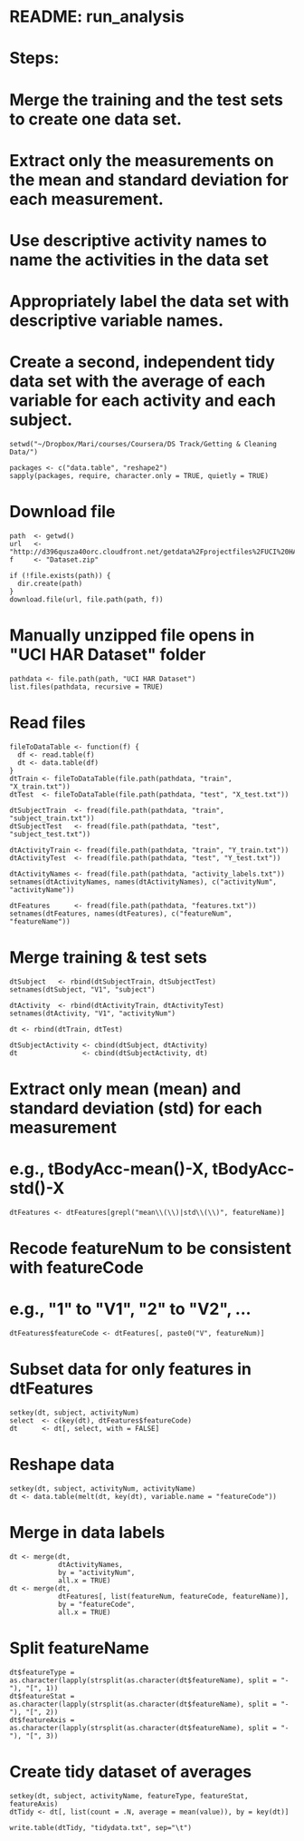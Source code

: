README: run_analysis
============

# Steps:
#   Merge the training and the test sets to create one data set.
#   Extract only the measurements on the mean and standard deviation for each measurement. 
#   Use descriptive activity names to name the activities in the data set
#   Appropriately label the data set with descriptive variable names. 
#   Create a second, independent tidy data set with the average of each variable for each activity and each subject. 


```{r}
setwd("~/Dropbox/Mari/courses/Coursera/DS Track/Getting & Cleaning Data/")

packages <- c("data.table", "reshape2")
sapply(packages, require, character.only = TRUE, quietly = TRUE)
```
# Download file

```{r}
path  <- getwd()
url   <- "http://d396qusza40orc.cloudfront.net/getdata%2Fprojectfiles%2FUCI%20HAR%20Dataset.zip"
f     <- "Dataset.zip"

if (!file.exists(path)) {
  dir.create(path)
}
download.file(url, file.path(path, f))
```
# Manually unzipped file opens in "UCI HAR Dataset" folder

```{r}
pathdata <- file.path(path, "UCI HAR Dataset")
list.files(pathdata, recursive = TRUE)
```

# Read files

```{r}
fileToDataTable <- function(f) {
  df <- read.table(f)
  dt <- data.table(df)
}
dtTrain <- fileToDataTable(file.path(pathdata, "train", "X_train.txt"))
dtTest  <- fileToDataTable(file.path(pathdata, "test", "X_test.txt"))

dtSubjectTrain  <- fread(file.path(pathdata, "train", "subject_train.txt"))
dtSubjectTest   <- fread(file.path(pathdata, "test", "subject_test.txt"))

dtActivityTrain <- fread(file.path(pathdata, "train", "Y_train.txt"))
dtActivityTest  <- fread(file.path(pathdata, "test", "Y_test.txt"))

dtActivityNames <- fread(file.path(pathdata, "activity_labels.txt"))
setnames(dtActivityNames, names(dtActivityNames), c("activityNum", "activityName"))

dtFeatures      <- fread(file.path(pathdata, "features.txt"))
setnames(dtFeatures, names(dtFeatures), c("featureNum", "featureName"))
```

# Merge training & test sets

```{r}
dtSubject   <- rbind(dtSubjectTrain, dtSubjectTest)
setnames(dtSubject, "V1", "subject")

dtActivity  <- rbind(dtActivityTrain, dtActivityTest)
setnames(dtActivity, "V1", "activityNum")

dt <- rbind(dtTrain, dtTest)

dtSubjectActivity <- cbind(dtSubject, dtActivity)
dt                <- cbind(dtSubjectActivity, dt)
```

# Extract only mean (mean) and standard deviation (std) for each measurement
# e.g., tBodyAcc-mean()-X, tBodyAcc-std()-X

```{r}
dtFeatures <- dtFeatures[grepl("mean\\(\\)|std\\(\\)", featureName)]
```

# Recode featureNum to be consistent with featureCode
# e.g., "1" to "V1", "2" to "V2", ...

```{r}
dtFeatures$featureCode <- dtFeatures[, paste0("V", featureNum)]
```

# Subset data for only features in dtFeatures

```{r}
setkey(dt, subject, activityNum)
select  <- c(key(dt), dtFeatures$featureCode)
dt      <- dt[, select, with = FALSE]
```

# Reshape data

```{r}
setkey(dt, subject, activityNum, activityName)
dt <- data.table(melt(dt, key(dt), variable.name = "featureCode"))
```

# Merge in data labels

```{r}
dt <- merge(dt, 
            dtActivityNames, 
            by = "activityNum", 
            all.x = TRUE)
dt <- merge(dt, 
            dtFeatures[, list(featureNum, featureCode, featureName)], 
            by = "featureCode", 
            all.x = TRUE)
```

# Split featureName

```{r}
dt$featureType = as.character(lapply(strsplit(as.character(dt$featureName), split = "-"), "[", 1))
dt$featureStat = as.character(lapply(strsplit(as.character(dt$featureName), split = "-"), "[", 2))
dt$featureAxis = as.character(lapply(strsplit(as.character(dt$featureName), split = "-"), "[", 3))
```

# Create tidy dataset of averages

```{r}
setkey(dt, subject, activityName, featureType, featureStat, featureAxis)
dtTidy <- dt[, list(count = .N, average = mean(value)), by = key(dt)]

write.table(dtTidy, "tidydata.txt", sep="\t")
```
